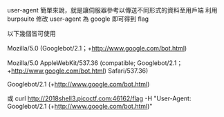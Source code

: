 user-agent 簡單來說，就是讓伺服器參考以傳送不同形式的資料至用戶端
利用 burpsuite 修改 user-agent 為 google 即可得到 flag

以下幾個皆可使用

Mozilla/5.0 (Googlebot/2.1；+http://www.google.com/bot.html)

Mozilla/5.0 AppleWebKit/537.36 (compatible; Googlebot/2.1；+http://www.google.com/bot.html) Safari/537.36)
 
Googlebot/2.1 (+http://www.google.com/bot.html)


或
curl http://2018shell3.picoctf.com:46162/flag -H "User-Agent: Googlebot/2.1 (+http://www.google.com/bot.html)"

